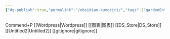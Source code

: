 ```yaml
---
{"dg-publish":true,"permalink":"/obsidian-kumoriri/","tags":["gardenEntry"],"updated":"2025-02-28T18:01:20.281+08:00"}
---
```


Commend+P
[[Wordpress\|Wordpress]]
[[图表\|图表]]
[[DS_Store\|DS_Store]]
[[Untitled2\|Untitled2]]
[[gitignore\|gitignore]]


